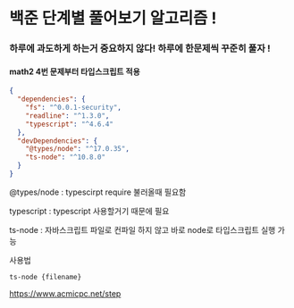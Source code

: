 # 백준 단계별 풀어보기 알고리즘 !

### 하루에 과도하게 하는거 중요하지 않다! 하루에 한문제씩 꾸준히 풀자 !

#### math2 4번 문제부터 타입스크립트 적용

```json
{
  "dependencies": {
    "fs": "^0.0.1-security",
    "readline": "^1.3.0",
    "typescript": "^4.6.4"
  },
  "devDependencies": {
    "@types/node": "^17.0.35",
    "ts-node": "^10.8.0"
  }
}
```

@types/node : typescirpt require 불러올때 필요함

typescript : typescript 사용할거기 때문에 필요

ts-node : 자바스크립트 파일로 컨파일 하지 않고 바로 node로 타입스크립트 실행 가능

사용법

```terminal
ts-node {filename}
```

https://www.acmicpc.net/step

